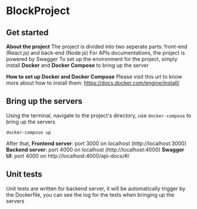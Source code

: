# BlockProject
## Get started
**About the project**
The project is divided into two seperate parts: front-end (React.js) and back-end (Node.js)
For APIs documentations, the project is powered by Swagger
To set up the environment for the project, simply install **Docker** and **Docker Compose** to bring up the server

**How to set up Docker and Docker Compose**
Please visit this url to know more about how to install them: https://docs.docker.com/engine/install/

## Bring up the servers
Using the terminal, navigate to the project's directory, use `docker-compose` to bring up the servers
```
docker-compose up
```
After that,
**Frontend server**: port 3000 on localhost (http://localhost:3000)
**Backend server**: port 4000 on localhost (http://localhost:4000)
**Swagger UI**: port 4000 on http://localhost:4000/api-docs/#/

## Unit tests
Unit tests are written for backend server, it will be automatically trigger by the Dockerfile, you can see the log for the tests when bringing up the servers
